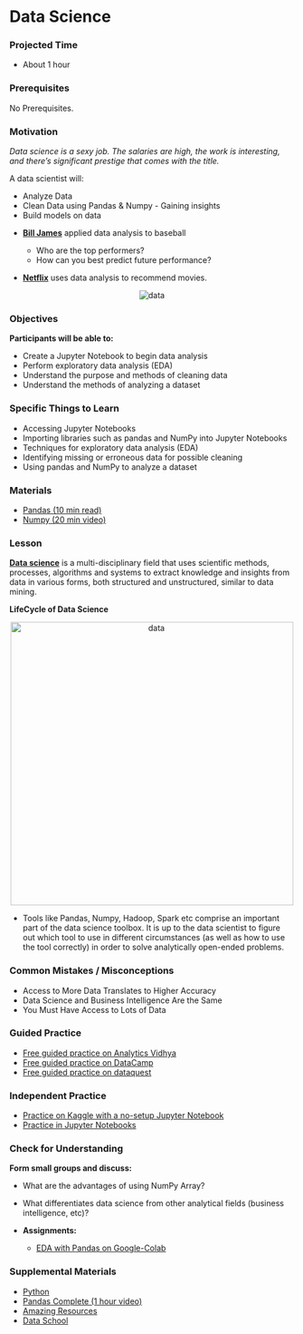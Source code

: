 # Data Science

### Projected Time

- About 1 hour

### Prerequisites

No Prerequisites.

### Motivation

_Data science is a sexy job. The salaries are high, the work is interesting, and there’s significant prestige that comes with the title._

A data scientist will:

- Analyze Data
- Clean Data using Pandas & Numpy - Gaining insights
- Build models on data

* **[Bill James](https://en.wikipedia.org/wiki/Bill_James)** applied data analysis to baseball

  - Who are the top performers?
  - How can you best predict future performance?

* **[Netflix](https://www.netflix.com/)** uses data analysis to recommend movies.

<p align="center">
	<img src="/roles-in-tech/data-example.jpg" alt="data">
</p>

### Objectives

**Participants will be able to:**

- Create a Jupyter Notebook to begin data analysis
- Perform exploratory data analysis (EDA)
- Understand the purpose and methods of cleaning data
- Understand the methods of analyzing a dataset

### Specific Things to Learn

- Accessing Jupyter Notebooks
- Importing libraries such as pandas and NumPy into Jupyter Notebooks
- Techniques for exploratory data analysis (EDA)
- Identifying missing or erroneous data for possible cleaning
- Using pandas and NumPy to analyze a dataset

### Materials

- [Pandas (10 min read)](https://pandas.pydata.org/pandas-docs/stable/getting_started/10min.html)
- [Numpy (20 min video)](https://www.youtube.com/watch?v=8Mpc9ukltVA)

### Lesson

**[Data science](https://en.wikipedia.org/wiki/Data_science)** is a multi-disciplinary field that uses scientific methods, processes, algorithms and systems to extract knowledge and insights from data in various forms, both structured and unstructured, similar to data mining.

**LifeCycle of Data Science**

<p align="center">
	<img src="/roles-in-tech/lifecycle-datascience.png" alt="data" height="500" width="500">
</p>

- Tools like Pandas, Numpy, Hadoop, Spark etc
  comprise an important part of the data science toolbox.
  It is up to the data scientist to figure out which tool to use in different
  circumstances (as well as how to use the tool correctly) in order to solve analytically
  open-ended problems.

### Common Mistakes / Misconceptions

- Access to More Data Translates to Higher Accuracy
- Data Science and Business Intelligence Are the Same
- You Must Have Access to Lots of Data

### Guided Practice

- [Free guided practice on Analytics Vidhya](https://courses.analyticsvidhya.com/courses/a-comprehensive-learning-path-to-become-a-data-scientist-in-2019)
- [Free guided practice on DataCamp](https://www.datacamp.com)
- [Free guided practice on dataquest](https://www.dataquest.io/)

### Independent Practice

- [Practice on Kaggle with a no-setup Jupyter Notebook](https://www.kaggle.com/)
- [Practice in Jupyter Notebooks](https://jupyter.org)

### Check for Understanding

**Form small groups and discuss:**

- What are the advantages of using NumPy Array?
- What differentiates data science from other analytical fields (business intelligence, etc)?

- **Assignments:**
  - [EDA with Pandas on Google-Colab](https://colab.research.google.com/drive/1LQzSDISFudcL6meC3NXFOIaCYqXjNH04)

### Supplemental Materials
- [Python](../electives/python.md)
- [Pandas Complete (1 hour video)](https://www.youtube.com/watch?v=vmEHCJofslg)
- [Amazing Resources](https://github.com/frontbench-open-source/Data-Science-Free)
- [Data School](https://www.dataschool.io/resources/)
